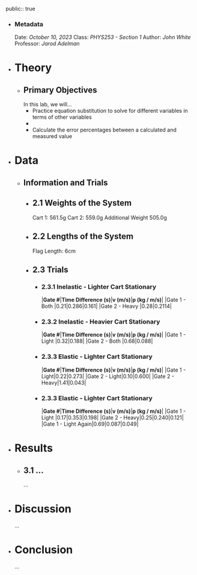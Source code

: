 public:: true

- ### Metadata
  Date: *October 10, 2023*
  Class: *PHYS253 - Section 1*
  Author: *John White*
  Professor: *Jarod Adelman*
- # Theory
	- ## Primary Objectives
	  In this lab, we will...
	  * Practice equation substitution to solve for different variables in terms of other variables
	  * 
	  * Calculate the error percentages between a calculated and measured value
- # Data
	- ## Information and Trials
		- ## 2.1 Weights of the System
		  Cart 1: 561.5g
		  Cart 2: 559.0g
		  Additional Weight 505.0g
		- ## 2.2 Lengths of the System
		  Flag Length: 6cm
		- ## 2.3 Trials
			- ### 2.3.1 Inelastic - Lighter Cart Stationary
			  |**Gate #**|**Time Difference (s)**|**v (m/s)**|**p (kg / m/s)**|
			  |Gate 1 - Both |0.21|0.286|0.161|
			  |Gate 2 - Heavy |0.28|0.2114|
			- ### 2.3.2 Inelastic - Heavier Cart Stationary
			  |**Gate #**|**Time Difference (s)**|**v (m/s)**|**p (kg / m/s)**|
			  |Gate 1 - Light |0.32|0.188|
			  |Gate 2 - Both |0.68|0.088|
			- ### 2.3.3 Elastic - Lighter Cart Stationary
			  |**Gate #**|**Time Difference (s)**|**v (m/s)**|**p (kg / m/s)**|
			  |Gate 1 - Light|0.22|0.273|
			  |Gate 2 - Light|0.10|0.600|
			  |Gate 2 - Heavy|1.41|0.043|
			- ### 2.3.3 Elastic - Lighter Cart Stationary
			  |**Gate #**|**Time Difference (s)**|**v (m/s)**|**p (kg / m/s)**|
			  |Gate 1 - Light |0.17|0.353|0.198|
			  |Gate 2 - Heavy|0.25|0.240|0.121|
			  |Gate 1 - Light Again|0.69|0.087|0.049|
- # Results
	- ## 3.1 ...
	  ...
- # Discussion
  ...
- # Conclusion
  ...